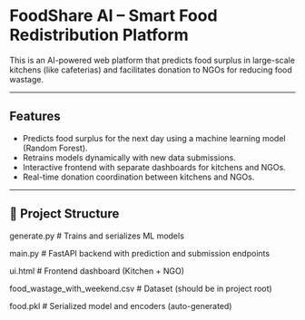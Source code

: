 #  FoodShare AI – Smart Food Redistribution Platform

This is an AI-powered web platform that predicts food surplus in large-scale kitchens (like cafeterias) and facilitates donation to NGOs for reducing food wastage.

---

##  Features

-  Predicts food surplus for the next day using a machine learning model (Random Forest).
-  Retrains models dynamically with new data submissions.
-  Interactive frontend with separate dashboards for kitchens and NGOs.
-  Real-time donation coordination between kitchens and NGOs.

---

## 📁 Project Structure

generate.py # Trains and serializes ML models

main.py # FastAPI backend with prediction and submission endpoints

ui.html # Frontend dashboard (Kitchen + NGO)

food_wastage_with_weekend.csv # Dataset (should be in project root)

food.pkl # Serialized model and encoders (auto-generated)
